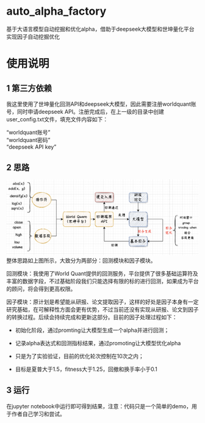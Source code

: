 # auto_alpha_factory
基于大语言模型自动挖掘和优化alpha，借助于deepseek大模型和世坤量化平台实现因子自动挖掘优化
# 使用说明
## 1 第三方依赖
我这里使用了世坤量化回测API和deepseek大模型，因此需要注册worldquant账号，同时申请deepseek API。注册完成后，在上一级的目录中创建user_config.txt文件，填充文件内容如下：

“worldquant账号”  
“worldquant密码”  
“deepseek API key”


## 2 思路
![alt text](image.png)
整体思路如上图所示，大致分为两部分：回测模块和因子模块。

回测模块：我使用了World Quant提供的回测服务，平台提供了很多基础运算符及丰富的数据字段，不过基础阶段我们只能选择有限的标的进行回测，如果成为平台的顾问，将会得到更高权限。

因子模块：原计划是希望能从研报、论文提取因子，这样的好处是因子本身有一定研究基础，在可解释性方面会更有优势，不过当前还没有实现从研报、论文到因子的转换过程。后续会持续完成和更新这部分。目前的因子处理过程如下：

- 初始化阶段，通过promting让大模型生成一个alpha并进行回测；

- 记录alpha表达式和回测指标结果，通过promoting让大模型优化alpha

- 只是为了实验验证，目前的优化轮次控制在10次之内；

- 目标是夏普大于1.5，fitness大于1.25，回撤和换手率小于0.1

## 3 运行
在jupyter notebook中运行即可得到结果，注意：代码只是一个简单的demo，用于作者自己学习和尝试。
